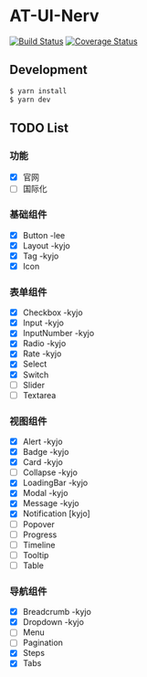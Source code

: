 # AT-UI-Nerv
[![Build Status](https://www.travis-ci.org/NervJS/at-ui-nerv.svg?branch=master)](https://www.travis-ci.org/NervJS/at-ui-nerv)
[![Coverage Status](https://coveralls.io/repos/github/NervJS/at-ui-nerv/badge.svg?branch=master)](https://coveralls.io/github/NervJS/at-ui-nerv?branch=master)

<p align="center">
  
</p>

## Development

```bash
$ yarn install
$ yarn dev
```

## TODO List


### 功能 
- [x] 官网
- [ ] 国际化

### 基础组件 
- [x] Button -lee    
- [x] Layout  -kyjo   
- [x] Tag -kyjo       
- [x] Icon       

### 表单组件 
- [x] Checkbox -kyjo     
- [x] Input  -kyjo    
- [x] InputNumber -kyjo     
- [x] Radio -kyjo    
- [x] Rate -kyjo     
- [x] Select       
- [x] Switch      
- [ ] Slider      
- [ ] Textarea       

### 视图组件 
- [x] Alert -kyjo   
- [x] Badge -kyjo    
- [x] Card -kyjo    
- [ ] Collapse -kyjo  
- [x] LoadingBar -kyjo    
- [x] Modal -kyjo    
- [x] Message -kyjo  
- [x] Notification [kyjo]     
- [ ] Popover     
- [ ] Progress     
- [ ] Timeline     
- [ ] Tooltip     
- [ ] Table     

### 导航组件 
- [x] Breadcrumb -kyjo  
- [x] Dropdown  -kyjo   
- [ ] Menu     
- [ ] Pagination     
- [x] Steps     
- [x] Tabs     
